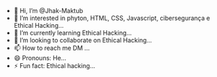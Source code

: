 - 👋 Hi, I’m @Jhak-Maktub
- 👀 I’m interested in phyton, HTML, CSS, Javascript, cibersegurança e Ethical Hacking...
- 🌱 I’m currently learning Ethical Hacking...
- 💞️ I’m looking to collaborate on Ethical Hacking...
- 📫 How to reach me DM ...
- 😄 Pronouns: He...
- ⚡ Fun fact: Ethical hacking...

<!---
Jhak-Maktub/Jhak-Maktub is a ✨ special ✨ repository because its `README.md` (this file) appears on your GitHub profile.
You can click the Preview link to take a look at your changes.
--->
